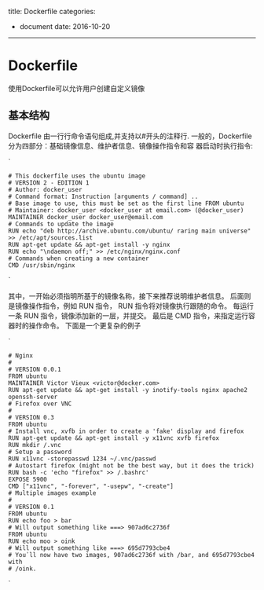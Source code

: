 title: Dockerfile
categories: 
- document
date: 2016-10-20
---
# Dockerfile
使用Dockerfile可以允许用户创建自定义镜像

## 基本结构
Dockerfile 由一行行命令语句组成,并支持以#开头的注释行.
一般的，Dockerfile 分为四部分：基础镜像信息、维护者信息、镜像操作指令和容
器启动时执行指令:

`   

    # This dockerfile uses the ubuntu image
    # VERSION 2 - EDITION 1
    # Author: docker_user
    # Command format: Instruction [arguments / command] ..
    # Base image to use, this must be set as the first line FROM ubuntu
    # Maintainer: docker_user <docker_user at email.com> (@docker_user)
    MAINTAINER docker_user docker_user@email.com
    # Commands to update the image
    RUN echo "deb http://archive.ubuntu.com/ubuntu/ raring main universe" >> /etc/apt/sources.list
    RUN apt-get update && apt-get install -y nginx
    RUN echo "\ndaemon off;" >> /etc/nginx/nginx.conf
    # Commands when creating a new container
    CMD /usr/sbin/nginx
`

其中，一开始必须指明所基于的镜像名称，接下来推荐说明维护者信息。
后面则是镜像操作指令，例如 RUN 指令， RUN 指令将对镜像执行跟随的命令。
每运行一条 RUN 指令，镜像添加新的一层，并提交。
最后是 CMD 指令，来指定运行容器时的操作命令。
下面是一个更复杂的例子

`
    
    # Nginx
    #
    # VERSION 0.0.1
    FROM ubuntu
    MAINTAINER Victor Vieux <victor@docker.com>
    RUN apt-get update && apt-get install -y inotify-tools nginx apache2 openssh-server
    # Firefox over VNC
    #
    # VERSION 0.3
    FROM ubuntu
    # Install vnc, xvfb in order to create a 'fake' display and firefox
    RUN apt-get update && apt-get install -y x11vnc xvfb firefox
    RUN mkdir /.vnc
    # Setup a password
    RUN x11vnc -storepasswd 1234 ~/.vnc/passwd
    # Autostart firefox (might not be the best way, but it does the trick)
    RUN bash -c 'echo "firefox" >> /.bashrc'
    EXPOSE 5900
    CMD ["x11vnc", "-forever", "-usepw", "-create"]
    # Multiple images example
    #
    # VERSION 0.1
    FROM ubuntu
    RUN echo foo > bar
    # Will output something like ===> 907ad6c2736f
    FROM ubuntu
    RUN echo moo > oink
    # Will output something like ===> 695d7793cbe4
    # You᾿ll now have two images, 907ad6c2736f with /bar, and 695d7793cbe4 with
    # /oink.
`
